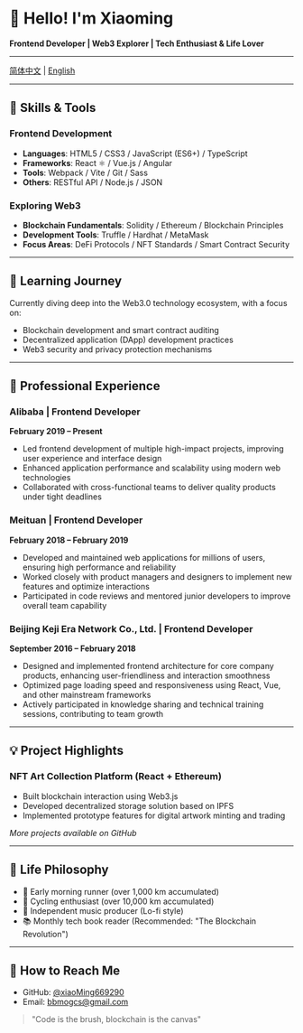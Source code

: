 # 👋 Hello! I'm Xiaoming

**Frontend Developer | Web3 Explorer | Tech Enthusiast & Life Lover**

---

[简体中文](https://github.com/xiaoMing669290/xiaoMing669290/blob/main/README_zh_CN.md) | 
[English](https://github.com/xiaoMing669290/xiaoMing669290/blob/main/README.md)

---

## 🧰 Skills & Tools

### Frontend Development  
- **Languages**: HTML5 / CSS3 / JavaScript (ES6+) / TypeScript  
- **Frameworks**: React ⚛️ / Vue.js / Angular  
- **Tools**: Webpack / Vite / Git / Sass  
- **Others**: RESTful API / Node.js / JSON  

### Exploring Web3  
- **Blockchain Fundamentals**: Solidity / Ethereum / Blockchain Principles  
- **Development Tools**: Truffle / Hardhat / MetaMask  
- **Focus Areas**: DeFi Protocols / NFT Standards / Smart Contract Security  

---

## 🌱 Learning Journey

Currently diving deep into the Web3.0 technology ecosystem, with a focus on:
- Blockchain development and smart contract auditing  
- Decentralized application (DApp) development practices  
- Web3 security and privacy protection mechanisms  

---

## 💼 Professional Experience

### Alibaba | Frontend Developer  
**February 2019 – Present**  
- Led frontend development of multiple high-impact projects, improving user experience and interface design  
- Enhanced application performance and scalability using modern web technologies  
- Collaborated with cross-functional teams to deliver quality products under tight deadlines  

### Meituan | Frontend Developer  
**February 2018 – February 2019**  
- Developed and maintained web applications for millions of users, ensuring high performance and reliability  
- Worked closely with product managers and designers to implement new features and optimize interactions  
- Participated in code reviews and mentored junior developers to improve overall team capability  

### Beijing Keji Era Network Co., Ltd. | Frontend Developer  
**September 2016 – February 2018**  
- Designed and implemented frontend architecture for core company products, enhancing user-friendliness and interaction smoothness  
- Optimized page loading speed and responsiveness using React, Vue, and other mainstream frameworks  
- Actively participated in knowledge sharing and technical training sessions, contributing to team growth  

---

## 💡 Project Highlights

### NFT Art Collection Platform (React + Ethereum)  
- Built blockchain interaction using Web3.js  
- Developed decentralized storage solution based on IPFS  
- Implemented prototype features for digital artwork minting and trading  

*More projects available on GitHub*

---

## 🌟 Life Philosophy

- 🏃 Early morning runner (over 1,000 km accumulated)  
- 🚴 Cycling enthusiast (over 10,000 km accumulated)  
- 🎵 Independent music producer (Lo-fi style)  
- 📚 Monthly tech book reader (Recommended: "The Blockchain Revolution")

---

## 📩 How to Reach Me

- GitHub: [@xiaoMing669290](https://github.com/xiaoMing669290)  
- Email: [bbmogcs@gmail.com](mailto:bbmogcs@gmail.com)

> "Code is the brush, blockchain is the canvas"
